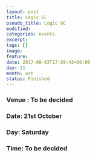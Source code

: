 ```yaml
---
layout: post
title: Logic GC
pseudo_title: Logic GC
modified:
categories: events
excerpt:
tags: []
image:
feature:
date: 2017-08-03T17:59:43+00:00
day: 21
month: oct
status: Finished
---
```




### Venue : To be decided

### Date: 21st October

### Day: Saturday

### Time: To be decided
